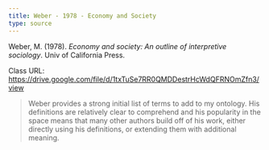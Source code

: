 ```yaml
---
title: Weber - 1978 - Economy and Society
type: source
---
```


Weber, M. (1978). *Economy and society: An outline of interpretive sociology*. Univ of California Press.

Class URL: https://drive.google.com/file/d/1txTuSe7RR0QMDDestrHcWdQFRNOmZfn3/view 

> Weber provides a strong initial list of terms to add to my ontology. His definitions are relatively clear to comprehend and his popularity in the space means that many other authors build off of his work, either directly using his definitions, or extending them with additional meaning.